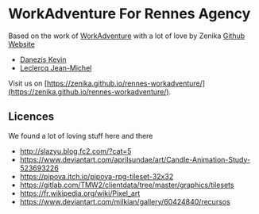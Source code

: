 # WorkAdventure For Rennes Agency


Based on the work of [WorkAdventure](https://workadventu.re) with a lot of love by Zenika [Github](https://github.com/Zenika) [Website](https://www.zenika.com/)
 * [Danezis Kevin](https://github.com/besstiolle/)
 * [Leclercq Jean-Michel](https://github.com/LeJeanbono)

Visit us on [https://zenika.github.io/rennes-workadventure/](https://zenika.github.io/rennes-workadventure/).

## Licences

We found a lot of loving stuff here and there

 * http://slazyu.blog.fc2.com/?cat=5
 * https://www.deviantart.com/aprilsundae/art/Candle-Animation-Study-523693226
 * https://pipoya.itch.io/pipoya-rpg-tileset-32x32
 * https://gitlab.com/TMW2/clientdata/tree/master/graphics/tilesets
 * https://fr.wikipedia.org/wiki/Pixel_art
 * https://www.deviantart.com/milkian/gallery/60424840/recursos
